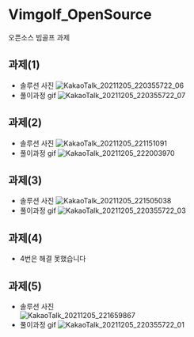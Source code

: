 # Vimgolf_OpenSource  
오픈소스 빔골프 과제

## 과제(1)
+ 솔루션 사진
![KakaoTalk_20211205_220355722_06](https://user-images.githubusercontent.com/77609451/144748407-066df728-e293-47ba-a983-9f9321738389.jpg)
+ 풀이과정 gif
![KakaoTalk_20211205_220355722_07](https://user-images.githubusercontent.com/77609451/144748415-17478cf0-98ff-4a6d-8383-6c45320b36bb.gif)


## 과제(2)
+ 솔루션 사진
![KakaoTalk_20211205_221151091](https://user-images.githubusercontent.com/77609451/144748448-d23eeadd-ce54-4be5-83ac-ee800002a0ba.jpg)
+ 풀이과정 gif
![KakaoTalk_20211205_222003970](https://user-images.githubusercontent.com/77609451/144748464-5ae38505-061c-4527-af4e-da6760788222.gif)


## 과제(3)
+ 솔루션 사진
![KakaoTalk_20211205_221505038](https://user-images.githubusercontent.com/77609451/144748504-0b4d628d-726e-4513-8da1-6a72804cda78.jpg)
+ 풀이과정 gif
![KakaoTalk_20211205_220355722_03](https://user-images.githubusercontent.com/77609451/144748510-101582f5-1f09-48cd-8ca9-6db6e70ff00e.gif)


## 과제(4)

+ 4번은 해결 못했습니다

## 과제(5) 
+ 솔루션 사진  
![KakaoTalk_20211205_221659867](https://user-images.githubusercontent.com/77609451/144748536-57b79aa3-b893-49b7-932e-23b1121b408e.jpg)
+ 풀이과정 gif
![KakaoTalk_20211205_220355722_01](https://user-images.githubusercontent.com/77609451/144748539-266798b6-977d-4c72-8b5f-3c4e8748836a.gif)
